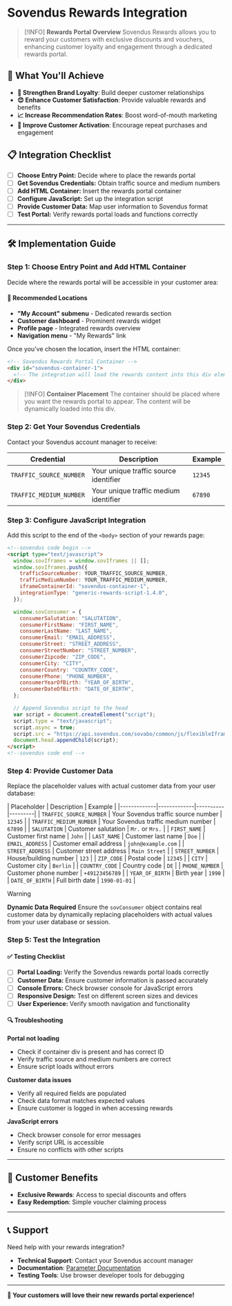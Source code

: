 # Sovendus Rewards Integration

> [!INFO]
> **Rewards Portal Overview**
> Sovendus Rewards allows you to reward your customers with exclusive discounts and vouchers, enhancing customer loyalty and engagement through a dedicated rewards portal.

## 🎯 What You'll Achieve

- **🤝 Strengthen Brand Loyalty**: Build deeper customer relationships
- **😊 Enhance Customer Satisfaction**: Provide valuable rewards and benefits
- **📈 Increase Recommendation Rates**: Boost word-of-mouth marketing
- **🔄 Improve Customer Activation**: Encourage repeat purchases and engagement

## 📋 Integration Checklist

- [ ] **Choose Entry Point:** Decide where to place the rewards portal
- [ ] **Get Sovendus Credentials:** Obtain traffic source and medium numbers
- [ ] **Add HTML Container:** Insert the rewards portal container
- [ ] **Configure JavaScript:** Set up the integration script
- [ ] **Provide Customer Data:** Map user information to Sovendus format
- [ ] **Test Portal:** Verify rewards portal loads and functions correctly

---

## 🛠️ Implementation Guide

### Step 1: Choose Entry Point and Add HTML Container

Decide where the rewards portal will be accessible in your customer area:

#### 🎯 Recommended Locations

- **"My Account" submenu** - Dedicated rewards section
- **Customer dashboard** - Prominent rewards widget
- **Profile page** - Integrated rewards overview
- **Navigation menu** - "My Rewards" link

Once you've chosen the location, insert the HTML container:

```html
<!-- Sovendus Rewards Portal Container -->
<div id="sovendus-container-1">
  <!-- The integration will load the rewards content into this div element -->
</div>
```

> [!INFO]
> **Container Placement**
> The container should be placed where you want the rewards portal to appear. The content will be dynamically loaded into this div.

### Step 2: Get Your Sovendus Credentials

Contact your Sovendus account manager to receive:

| Credential | Description | Example |
|------------|-------------|---------|
| `TRAFFIC_SOURCE_NUMBER` | Your unique traffic source identifier | `12345` |
| `TRAFFIC_MEDIUM_NUMBER` | Your unique traffic medium identifier | `67890` |

### Step 3: Configure JavaScript Integration

Add this script to the end of the `<body>` section of your rewards page:

```html
<!--sovendus code begin -->
<script type="text/javascript">
  window.sovIframes = window.sovIframes || [];
  window.sovIframes.push({
    trafficSourceNumber: YOUR_TRAFFIC_SOURCE_NUMBER,
    trafficMediumNumber: YOUR_TRAFFIC_MEDIUM_NUMBER,
    iframeContainerId: "sovendus-container-1",
    integrationType: "generic-rewards-script-1.4.0",
  });

  window.sovConsumer = {
    consumerSalutation: "SALUTATION",
    consumerFirstName: "FIRST_NAME",
    consumerLastName: "LAST_NAME",
    consumerEmail: "EMAIL_ADDRESS",
    consumerStreet: "STREET_ADDRESS",
    consumerStreetNumber: "STREET_NUMBER",
    consumerZipcode: "ZIP_CODE",
    consumerCity: "CITY",
    consumerCountry: "COUNTRY_CODE",
    consumerPhone: "PHONE_NUMBER",
    consumerYearOfBirth: "YEAR_OF_BIRTH",
    consumerDateOfBirth: "DATE_OF_BIRTH",
  };

  // Append Sovendus script to the head
  var script = document.createElement("script");
  script.type = "text/javascript";
  script.async = true;
  script.src = "https://api.sovendus.com/sovabo/common/js/flexibleIframe.js";
  document.head.appendChild(script);
</script>
<!--sovendus code end -->
```

### Step 4: Provide Customer Data

Replace the placeholder values with actual customer data from your user database:

| Placeholder | Description | Example |
|-------------|-------------|----------|---------|
| `TRAFFIC_SOURCE_NUMBER` | Your Sovendus traffic source number | `12345` |
| `TRAFFIC_MEDIUM_NUMBER` | Your Sovendus traffic medium number | `67890` |
| `SALUTATION` | Customer salutation | `Mr.` or `Mrs.` |
| `FIRST_NAME` | Customer first name | `John` |
| `LAST_NAME` | Customer last name | `Doe` |
| `EMAIL_ADDRESS` | Customer email address | `john@example.com` |
| `STREET_ADDRESS` | Customer street address | `Main Street` |
| `STREET_NUMBER` | House/building number | `123` |
| `ZIP_CODE` | Postal code | `12345` |
| `CITY` | Customer city | `Berlin` |
| `COUNTRY_CODE` | Country code | `DE` |
| `PHONE_NUMBER` | Customer phone number | `+49123456789` |
| `YEAR_OF_BIRTH` | Birth year | `1990` |
| `DATE_OF_BIRTH` | Full birth date | `1990-01-01` |

> [!WARNING]
> **Dynamic Data Required**
> Ensure the `sovConsumer` object contains real customer data by dynamically replacing placeholders with actual values from your user database or session.

### Step 5: Test the Integration

#### ✅ Testing Checklist

- [ ] **Portal Loading:** Verify the Sovendus rewards portal loads correctly
- [ ] **Customer Data:** Ensure customer information is passed accurately
- [ ] **Console Errors:** Check browser console for JavaScript errors
- [ ] **Responsive Design:** Test on different screen sizes and devices
- [ ] **User Experience:** Verify smooth navigation and functionality

#### 🔍 Troubleshooting

**Portal not loading**

- Check if container div is present and has correct ID
- Verify traffic source and medium numbers are correct
- Ensure script loads without errors

**Customer data issues**

- Verify all required fields are populated
- Check data format matches expected values
- Ensure customer is logged in when accessing rewards

**JavaScript errors**

- Check browser console for error messages
- Verify script URL is accessible
- Ensure no conflicts with other scripts

---

## 🎁 Customer Benefits

- **Exclusive Rewards**: Access to special discounts and offers
- **Easy Redemption**: Simple voucher claiming process

---

## 📞 Support

Need help with your rewards integration?

- **Technical Support**: Contact your Sovendus account manager
- **Documentation**: [Parameter Documentation](https://developer-hub.sovendus.com/Voucher-Network-Checkout-Benefits/Parameter)
- **Testing Tools**: Use browser developer tools for debugging

---

**🎉 Your customers will love their new rewards portal experience!**
